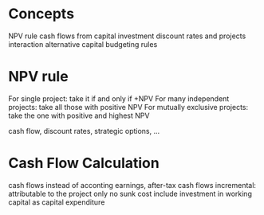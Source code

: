 # Concepts
NPV rule
cash flows from capital investment
discount rates and projects interaction
alternative capital budgeting rules

# NPV rule
For single project: take it if and only if +NPV
For many independent projects: take all those with positive NPV
For mutually exclusive projects: take the one with positive and highest NPV

cash flow, discount rates, strategic options, ...

# Cash Flow Calculation
cash flows instead of acconting earnings, after-tax cash flows
incremental: attributable to the project only
no sunk cost
include investment in working capital as capital expenditure

